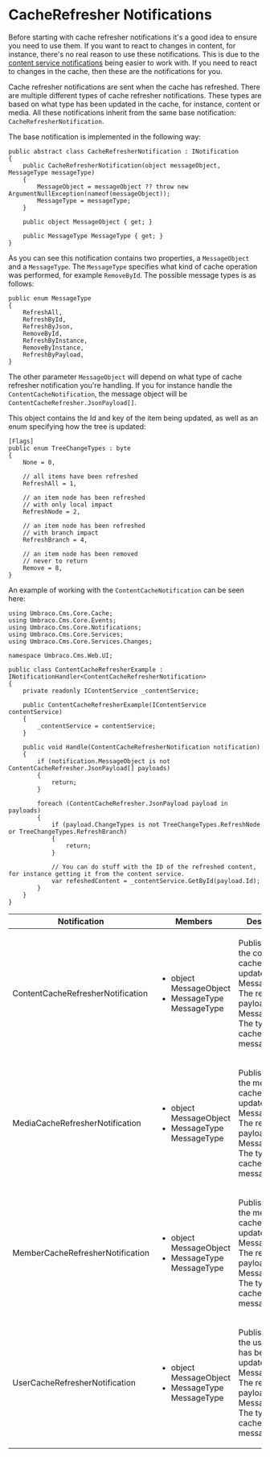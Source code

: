 # CacheRefresher Notifications

Before starting with cache refresher notifications it's a good idea to ensure you need to use them. If you want to react to changes in content, for instance, there's no real reason to use these notifications. This is due to the [content service notifications](contentservice-notifications.md) being easier to work with. If you need to react to changes in the cache, then these are the notifications for you.

Cache refresher notifications are sent when the cache has refreshed. There are multiple different types of cache refresher notifications. These types are based on what type has been updated in the cache, for instance, content or media. All these notifications inherit from the same base notification: `CacheRefresherNotification`.

The base notification is implemented in the following way:

```
public abstract class CacheRefresherNotification : INotification
{
    public CacheRefresherNotification(object messageObject, MessageType messageType)
    {
        MessageObject = messageObject ?? throw new ArgumentNullException(nameof(messageObject));
        MessageType = messageType;
    }

    public object MessageObject { get; }

    public MessageType MessageType { get; }
}
```

As you can see this notification contains two properties, a `MessageObject` and a `MessageType`. The `MessageType` specifies what kind of cache operation was performed, for example `RemoveById`. The possible message types is as follows:

```
public enum MessageType
{
    RefreshAll,
    RefreshById,
    RefreshByJson,
    RemoveById,
    RefreshByInstance,
    RemoveByInstance,
    RefreshByPayload,
}
```

The other parameter `MessageObject` will depend on what type of cache refresher notification you're handling. If you for instance handle the `ContentCacheNotification`, the message object will be `ContentCacheRefresher.JsonPayload[]`.

This object contains the Id and key of the item being updated, as well as an enum specifying how the tree is updated:

```
[Flags]
public enum TreeChangeTypes : byte
{
    None = 0,

    // all items have been refreshed
    RefreshAll = 1,

    // an item node has been refreshed
    // with only local impact
    RefreshNode = 2,

    // an item node has been refreshed
    // with branch impact
    RefreshBranch = 4,

    // an item node has been removed
    // never to return
    Remove = 8,
}

```

An example of working with the `ContentCacheNotification` can be seen here:

```
using Umbraco.Cms.Core.Cache;
using Umbraco.Cms.Core.Events;
using Umbraco.Cms.Core.Notifications;
using Umbraco.Cms.Core.Services;
using Umbraco.Cms.Core.Services.Changes;

namespace Umbraco.Cms.Web.UI;

public class ContentCacheRefresherExample : INotificationHandler<ContentCacheRefresherNotification>
{
    private readonly IContentService _contentService;

    public ContentCacheRefresherExample(IContentService contentService)
    {
        _contentService = contentService;
    }

    public void Handle(ContentCacheRefresherNotification notification)
    {
        if (notification.MessageObject is not ContentCacheRefresher.JsonPayload[] payloads)
        {
            return;
        }

        foreach (ContentCacheRefresher.JsonPayload payload in payloads)
        {
            if (payload.ChangeTypes is not TreeChangeTypes.RefreshNode or TreeChangeTypes.RefreshBranch)
            {
                return;
            }

            // You can do stuff with the ID of the refreshed content, for instance getting it from the content service.
            var refeshedContent = _contentService.GetById(payload.Id);
        }
    }
}

```

| Notification                      | Members                                                                | Description                                                                                                                                                 |
| --------------------------------- | ---------------------------------------------------------------------- | ----------------------------------------------------------------------------------------------------------------------------------------------------------- |
| ContentCacheRefresherNotification | <ul><li>object MessageObject</li><li>MessageType MessageType</li></ul> | <p>Published when the content cache has been updated.<br>MessageObject: The refresher payload.<br>MessageType: The type of cache refresher message.<br></p> |
| MediaCacheRefresherNotification   | <ul><li>object MessageObject</li><li>MessageType MessageType</li></ul> | <p>Published when the media cache has been updated.<br>MessageObject: The refresher payload.<br>MessageType: The type of cache refresher message.<br></p>   |
| MemberCacheRefresherNotification  | <ul><li>object MessageObject</li><li>MessageType MessageType</li></ul> | <p>Published when the member cache has been updated.<br>MessageObject: The refresher payload.<br>MessageType: The type of cache refresher message.<br></p>  |
| UserCacheRefresherNotification    | <ul><li>object MessageObject</li><li>MessageType MessageType</li></ul> | <p>Published when the user cache has been updated.<br>MessageObject: The refresher payload.<br>MessageType: The type of cache refresher message.<br></p>    |
